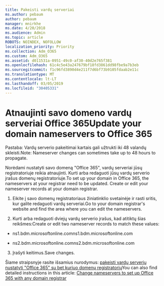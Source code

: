 ```yaml
---
title: Pakeisti vardų serveriai
ms.author: pebaum
author: pebaum
manager: mnirkhe
ms.date: 4/20/2018
ms.audience: Admin
ms.topic: article
ROBOTS: NOINDEX, NOFOLLOW
localization_priority: Priority
ms.collection: Adm_O365
ms.custom: Adm_O365
ms.assetid: d011531a-0951-49c0-af30-40d2e765f381
ms.openlocfilehash: 61c4c5e43a247679bf18fd3861dd98fbe9a7b3eb
ms.sourcegitcommit: f1c96fd3890d4e211f7d6bf73b9105fdaab2e11c
ms.translationtype: MT
ms.contentlocale: lt-LT
ms.lasthandoff: 03/05/2019
ms.locfileid: "30405331"
---
```

# <a name="update-your-domain-nameservers-to-office-365"></a><span data-ttu-id="9d9d4-102">Atnaujinti savo domeno vardų serveriai Office 365</span><span class="sxs-lookup"><span data-stu-id="9d9d4-102">Update your domain nameservers to Office 365</span></span>

<span data-ttu-id="9d9d4-103">Pastaba: Vardų serverio pakeitimai kartais gali užtrukti iki 48 valandų skleisti.</span><span class="sxs-lookup"><span data-stu-id="9d9d4-103">Note: Nameserver changes can sometimes take up to 48 hours to propagate.</span></span>
  
<span data-ttu-id="9d9d4-p101">Norėdami nustatyti savo domeną "Office 365", vardų serveriai jūsų registratoriuje reikia atnaujinti. Kurti arba redaguoti jūsų vardų serverio įrašus domenų registratoriuje.</span><span class="sxs-lookup"><span data-stu-id="9d9d4-p101">To set up your domain in Office 365, the nameservers at your registrar need to be updated. Create or edit your nameserver records at your domain registrar.</span></span>
  
1. <span data-ttu-id="9d9d4-106">Eikite į savo domenų registratoriaus žiniatinklio svetainėje ir rasti sritis, kur galite redaguoti vardų serveriai.</span><span class="sxs-lookup"><span data-stu-id="9d9d4-106">Go to your domain registrar's website and find the area where you can edit the nameservers.</span></span>
    
2. <span data-ttu-id="9d9d4-107">Kurti arba redaguoti dviejų vardų serverio įrašus, kad atitiktų šias reikšmes:</span><span class="sxs-lookup"><span data-stu-id="9d9d4-107">Create or edit two nameserver records to match these values:</span></span>
    
  - <span data-ttu-id="9d9d4-108">ns1.bdm.microsoftonline.com</span><span class="sxs-lookup"><span data-stu-id="9d9d4-108">ns1.bdm.microsoftonline.com</span></span>
    
  - <span data-ttu-id="9d9d4-109">ns2.bdm.microsoftonline.com</span><span class="sxs-lookup"><span data-stu-id="9d9d4-109">ns2.bdm.microsoftonline.com</span></span>
    
3. <span data-ttu-id="9d9d4-110">Įrašyti keitimus.</span><span class="sxs-lookup"><span data-stu-id="9d9d4-110">Save changes.</span></span>
    
<span data-ttu-id="9d9d4-111">Šiame straipsnyje rasite išsamius nurodymus: [pakeisti vardų serverių nustatyti "Office 365" su bet kuriuo domenų registratorių](https://support.office.com/article/Change-nameservers-at-any-domain-registrar-to-set-up-Office-365-a8b487a9-2a45-4581-9dc4-5d28a47010a2.aspx)</span><span class="sxs-lookup"><span data-stu-id="9d9d4-111">You can also find detailed instructions in this article: [Change nameservers to set up Office 365 with any domain registrar](https://support.office.com/article/Change-nameservers-at-any-domain-registrar-to-set-up-Office-365-a8b487a9-2a45-4581-9dc4-5d28a47010a2.aspx)</span></span>
  

